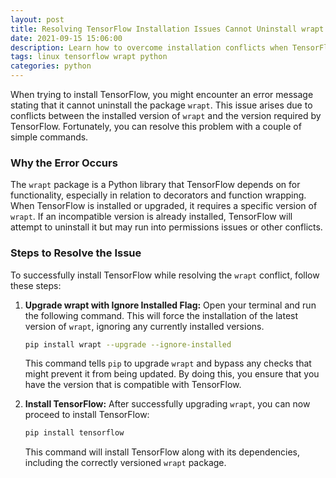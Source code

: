 ```yaml
---
layout: post
title: Resolving TensorFlow Installation Issues Cannot Uninstall wrapt
date: 2021-09-15 15:06:00
description: Learn how to overcome installation conflicts when TensorFlow fails to uninstall the wrapt package.
tags: linux tensorflow wrapt python
categories: python
---
```


When trying to install TensorFlow, you might encounter an error message stating that it cannot uninstall the package `wrapt`. This issue arises due to conflicts between the installed version of `wrapt` and the version required by TensorFlow. Fortunately, you can resolve this problem with a couple of simple commands.

### Why the Error Occurs

The `wrapt` package is a Python library that TensorFlow depends on for functionality, especially in relation to decorators and function wrapping. When TensorFlow is installed or upgraded, it requires a specific version of `wrapt`. If an incompatible version is already installed, TensorFlow will attempt to uninstall it but may run into permissions issues or other conflicts.

### Steps to Resolve the Issue

To successfully install TensorFlow while resolving the `wrapt` conflict, follow these steps:

1. **Upgrade wrapt with Ignore Installed Flag:**
   Open your terminal and run the following command. This will force the installation of the latest version of `wrapt`, ignoring any currently installed versions.

   ```bash
   pip install wrapt --upgrade --ignore-installed
   ```

   This command tells `pip` to upgrade `wrapt` and bypass any checks that might prevent it from being updated. By doing this, you ensure that you have the version that is compatible with TensorFlow.

2. **Install TensorFlow:**
   After successfully upgrading `wrapt`, you can now proceed to install TensorFlow:

   ```bash
   pip install tensorflow
   ```

   This command will install TensorFlow along with its dependencies, including the correctly versioned `wrapt` package.
